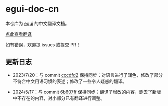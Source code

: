 # egui-doc-cn

本仓库为 [egui](https://github.com/emilk/egui) 的中文翻译文档。

[点此查看翻译](https://github.com/Re-Ch-Love/egui-doc-cn/blob/main/README_zh-hans.md)

如有错误，欢迎提 issues 或提交 PR！

## 更新日志

* 2023/7/20：与 commit [cccdfd2](https://github.com/emilk/egui/commit/cccdfd246e5615d27c4a5543129153f950d0dd5c) 保持同步；对语言进行了润色，修改了部分不符合中文用语习惯的表述；修改了一些令人疑惑的翻译。

* 2024/5/17：与 commit [6b607ff](https://github.com/emilk/egui/commit/6b607ffa2a1f64655b5cd85c4becea9044c9bd7b) 保持同步；翻译了增改的内容，删去了新版中不存在的内容，对小部分已有翻译进行调整。
